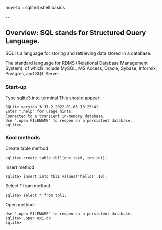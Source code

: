 how-to :: sqlite3 shell basics

--

## Overview: SQL stands for Structured Query Language. 

SQL is a language for storing and retrieving data stored in a database. 

The standard language for RDMS (Relational Database Management System), of which include MySQL, MS Access, 
Oracle, Sybase, Informix, Postgres, and SQL Server.


### Start-up

Type sqlite3 into terminal
This should appear:
```
SQLite version 3.37.2 2022-01-06 13:25:41
Enter ".help" for usage hints.
Connected to a transient in-memory database.
Use ".open FILENAME" to reopen on a persistent database.
sqlite>
```

### Kool methods

Create table method
```
sqlite> create table tbl1(one text, two int);
```
Insert method
```
sqlite> insert into tbl1 values('hello!',10);
```
Select * from method
```
sqlite> select * from tbl1;
```



Open method:

```
Use ".open FILENAME" to reopen on a persistent database.
sqlite> .open ex1.db
sqlite>
```


